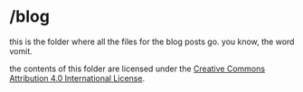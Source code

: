 # /blog

this is the folder where all the files for the blog posts go. you know, the word vomit.

the contents of this folder are licensed under the  [Creative Commons Attribution 4.0 International License](https://creativecommons.org/licenses/by/4.0/).

